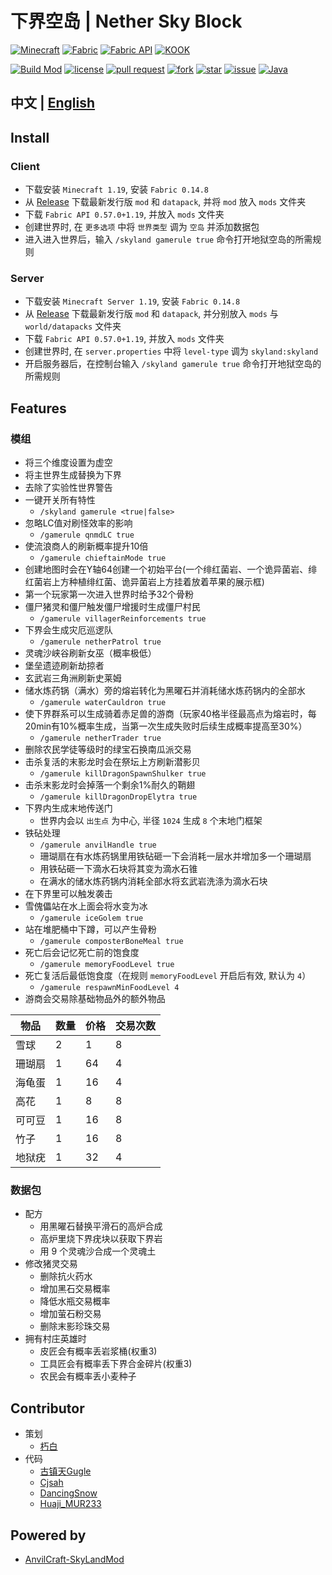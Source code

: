 # 下界空岛 | Nether Sky Block

[![Minecraft](https://img.shields.io/badge/Minecraft-1.19-66ccff)](https://www.minecraft.net/)
[![Fabric](https://img.shields.io/badge/Fabric-0.14.8-fcd217)](https://fabricmc.net/use/installer/)
[![Fabric API](https://img.shields.io/badge/FabricAPI-0.57.0+1.19-b2cf87)](https://modrinth.com/mod/fabric-api)
[![KOOK](https://img.shields.io/badge/KOOK-TtV4v7-c6574b)](https://kook.top/TtV4v7)

[![Build Mod](https://github.com/Nether-Power/Nether-Sky-Block/actions/workflows/build.yml/badge.svg)](https://github.com/Nether-Power/Nether-Sky-Block/actions/workflows/build.yml/badge.svg)
[![license](https://img.shields.io/github/license/Nether-Power/Nether-Sky-Block)](https://github.com/Nether-Power/Nether-Sky-Block/blob/main/LICENSE)
[![pull request](https://img.shields.io/github/issues-pr/Nether-Power/Nether-Sky-Block)](https://github.com/Nether-Power/Nether-Sky-Block/pulls)
[![fork](https://img.shields.io/github/forks/Nether-Power/Nether-Sky-Block)](https://github.com/Nether-Power/Nether-Sky-Block/network/members)
[![star](https://img.shields.io/github/stars/Nether-Power/Nether-Sky-Block)](https://github.com/Nether-Power/Nether-Sky-Block/stargazers)
[![issue](https://img.shields.io/github/issues/Nether-Power/Nether-Sky-Block)](https://github.com/Nether-Power/Nether-Sky-Block/issues)
[![Java](https://img.shields.io/badge/Java-17-yellow)](https://docs.microsoft.com/java/openjdk/download)

## 中文 | [English](README.en.md)

## Install

### Client

* 下载安装 `Minecraft 1.19`, 安装 `Fabric 0.14.8`
* 从 [Release](https://github.com/Nether-Power/Nether-Sky-Block/releases/latest) 下载最新发行版 `mod` 和 `datapack`, 并将 `mod` 放入 `mods` 文件夹
* 下载 `Fabric API 0.57.0+1.19`, 并放入 `mods` 文件夹
* 创建世界时, 在 `更多选项` 中将 `世界类型` 调为 `空岛` 并添加数据包
* 进入进入世界后，输入 `/skyland gamerule true` 命令打开地狱空岛的所需规则

### Server

* 下载安装 `Minecraft Server 1.19`, 安装 `Fabric 0.14.8`
* 从 [Release](https://github.com/Nether-Power/Nether-Sky-Block/releases/latest) 下载最新发行版 `mod` 和 `datapack`, 并分别放入 `mods` 与 `world/datapacks` 文件夹
* 下载 `Fabric API 0.57.0+1.19`, 并放入 `mods` 文件夹
* 创建世界时, 在 `server.properties` 中将 `level-type` 调为 `skyland:skyland`
* 开启服务器后，在控制台输入 `/skyland gamerule true` 命令打开地狱空岛的所需规则

## Features

### 模组

- 将三个维度设置为虚空
- 将主世界生成替换为下界
- 去除了实验性世界警告
- 一键开关所有特性
  - `/skyland gamerule <true|false>`
- 忽略LC值对刷怪效率的影响
  - `/gamerule qnmdLC true`
- 使流浪商人的刷新概率提升10倍
  - `/gamerule chieftainMode true`
- 创建地图时会在Y轴64创建一个初始平台(一个绯红菌岩、一个诡异菌岩、绯红菌岩上方种植绯红菌、诡异菌岩上方挂着放着苹果的展示框)
- 第一个玩家第一次进入世界时给予32个骨粉
- 僵尸猪灵和僵尸触发僵尸增援时生成僵尸村民
  - `/gamerule villagerReinforcements true`
- 下界会生成灾厄巡逻队
  - `/gamerule netherPatrol true`
- 灵魂沙峡谷刷新女巫（概率极低）
- 堡垒遗迹刷新劫掠者
- 玄武岩三角洲刷新史莱姆
- 储水炼药锅（满水）旁的熔岩转化为黑曜石并消耗储水炼药锅内的全部水
  - `/gamerule waterCauldron true`
- 使下界群系可以生成骑着赤足兽的游商（玩家40格半径最高点为熔岩时，每20min有10%概率生成，当第一次生成失败时后续生成概率提高至30%）
  - `/gamerule netherTrader true`
- 删除农民学徒等级时的绿宝石换南瓜派交易
- 击杀复活的末影龙时会在祭坛上方刷新潜影贝
  - `/gamerule killDragonSpawnShulker true`
- 击杀末影龙时会掉落一个剩余1%耐久的鞘翅
  - `/gamerule killDragonDropElytra true`
- 下界内生成末地传送门
  - 世界内会以 `出生点` 为中心, 半径 `1024` 生成 `8` 个末地门框架
- 铁砧处理
  - `/gamerule anvilHandle true`
  - 珊瑚扇在有水炼药锅里用铁砧砸一下会消耗一层水并增加多一个珊瑚扇
  - 用铁砧砸一下滴水石块将其变为滴水石锥
  - 在满水的储水炼药锅内消耗全部水将玄武岩洗涤为滴水石块
- 在下界里可以触发袭击
- 雪傀儡站在水上面会将水变为冰
  - `/gamerule iceGolem true`
- 站在堆肥桶中下蹲，可以产生骨粉
  - `/gamerule composterBoneMeal true`
- 死亡后会记忆死亡前的饱食度
  - `/gamerule memoryFoodLevel true`
- 死亡复活后最低饱食度（在规则 `memoryFoodLevel` 开启后有效, 默认为 `4`）
  - `/gamerule respawnMinFoodLevel 4`
- 游商会交易除基础物品外的额外物品

| **物品** | **数量** | **价格** | **交易次数** |
|--------|--------|--------|----------|
| 雪球     | 2      | 1      | 8        |
| 珊瑚扇    | 1      | 64     | 4        |
| 海龟蛋    | 1      | 16     | 4        |
| 高花     | 1      | 8      | 8        |
| 可可豆    | 1      | 16     | 8        |
| 竹子     | 1      | 16     | 8        |
| 地狱疣    | 1      | 32     | 4        |

### 数据包

- 配方
  - 用黑曜石替换平滑石的高炉合成
  - 高炉里烧下界疣块以获取下界岩
  - 用 9 个灵魂沙合成一个灵魂土
- 修改猪灵交易
  - 删除抗火药水
  - 增加黑石交易概率
  - 降低水瓶交易概率
  - 增加萤石粉交易
  - 删除末影珍珠交易
- 拥有村庄英雄时
  - 皮匠会有概率丢岩浆桶(权重3)
  - 工具匠会有概率丢下界合金碎片(权重3)
  - 农民会有概率丢小麦种子

## Contributor

* 策划
  * [朽白](https://space.bilibili.com/178682437)
* 代码
  * [古镇天Gugle](https://space.bilibili.com/19822751)
  * [Cjsah](https://space.bilibili.com/19170004)
  * [DancingSnow](https://space.bilibili.com/302121711)
  * [Huaji_MUR233](https://space.bilibili.com/434118309)

## Powered by

* [AnvilCraft-SkyLandMod](https://github.com/Dubhe-Studio/AnvilCraft-SkyLandMod)
